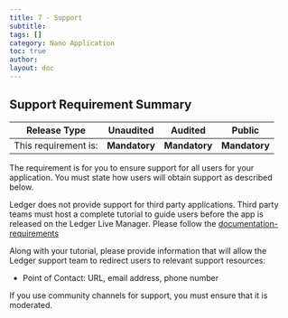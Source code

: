 ```yaml
---
title: 7 - Support
subtitle:
tags: []
category: Nano Application
toc: true
author:
layout: doc
---
```


## Support Requirement Summary

|    Release Type       |          Unaudited     |          Audited       |          Public        |
|-----------------------|------------------------|------------------------|------------------------|
|  This requirement is: |    <b>Mandatory</b>    |   <b>Mandatory</b>     |   <b>Mandatory</b>     |

The requirement is for you to ensure support for all users for your application. You must state how users will obtain support as described below.

Ledger does not provide support for third party applications. Third party teams must host a complete tutorial to guide users before the app is released on the Ledger Live Manager. Please follow the [documentation-requirements](../documentation-requirements)

Along with your tutorial, please provide information that will allow the Ledger support team to redirect users to relevant support resources:
- Point of Contact: URL, email address, phone number

If you use community channels for support, you must ensure that it is moderated.